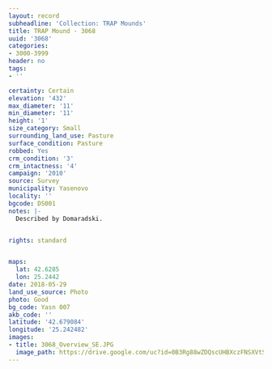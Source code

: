 ```yaml
---
layout: record
subheadline: 'Collection: TRAP Mounds'
title: TRAP Mound - 3068
uuid: '3068'
categories:
- 3000-3999
header: no
tags:
- ''

certainty: Certain
elevation: '432'
max_diameter: '11'
min_diameter: '11'
height: '1'
size_category: Small
surrounding_land_use: Pasture
surface_condition: Pasture
robbed: Yes
crm_condition: '3'
crm_intactness: '4'
campaign: '2010'
source: Survey
municipality: Yasenovo
locality: ''
bgcode: DS001
notes: |-
  Described by Domaradski.


rights: standard


maps:
  lat: 42.6285
  lon: 25.2442
date: 2018-05-29
land_use_source: Photo
photo: Good
bg_code: Yasn 007
akb_code: ''
latitude: '42.679084'
longitude: '25.242482'
images:
- title: 3068_Overview_SE.JPG
  image_path: https://drive.google.com/uc?id=0B3Rg88wZDQscUHBXczFNSXVtSDg
---
```

